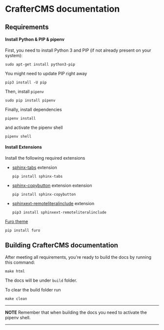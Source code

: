 # CrafterCMS documentation

## Requirements

#### Install Python & PIP & pipenv

First, you need to install Python 3 and PIP (if not already present on your system):

```
sudo apt-get install python3-pip
```

You might need to update PIP right away

```
pip3 install -U pip
```

Then, install `pipenv`

```
sudo pip install pipenv
```

Finally, install dependencies

```
pipenv install
```

and activate the pipenv shell

```
pipenv shell
```

#### Install Extensions

Install the following required extensions

- [sphinx-tabs](https://pypi.org/project/sphinx-tabs/) extension
  ```
  pip install sphinx-tabs
  ```
- [sphinx-copybutton](https://pypi.org/project/sphinx-copybutton/) extension extension
  ```  
  pip install sphinx-copybutton
  ``` 
- [sphinxext-remoteliteralinclude](https://pypi.org/project/sphinxext-remoteliteralinclude/) extension
  ```
  pip3 install sphinxext-remoteliteralinclude
  ```

[Furo theme](https://pradyunsg.me/furo/quickstart/)
  ```
  pip install furo
  ```

## Building CrafterCMS documentation

After meeting all requirements, you're ready to build the docs by running this command:

```
make html
```

The docs will be under `build` folder.

To clear the build folder run

```
make clean
```

---
**NOTE**
Remember that when building the docs you need to activate the pipenv shell.

---
